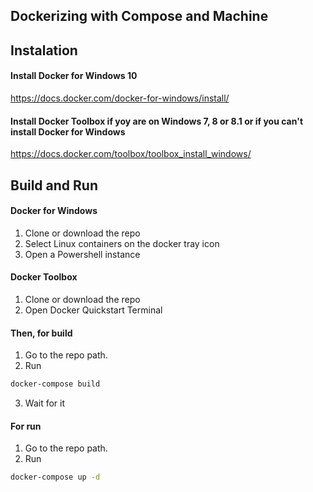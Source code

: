## Dockerizing with Compose and Machine 

## Instalation
#### Install Docker for Windows 10
https://docs.docker.com/docker-for-windows/install/
  
  
#### Install Docker Toolbox if yoy are on Windows 7, 8 or 8.1 or if you can't install Docker for Windows
https://docs.docker.com/toolbox/toolbox_install_windows/

## Build and Run
#### Docker for Windows
1. Clone or download the repo
2. Select Linux containers on the docker tray icon
3. Open a Powershell instance

#### Docker Toolbox
1. Clone or download the repo
2. Open Docker Quickstart Terminal


#### Then, for build
1. Go to the repo path.
2. Run

``` bash
docker-compose build
```
3. Wait for it


#### For run
1. Go to the repo path.
2. Run
``` bash
docker-compose up -d
```
